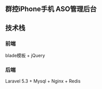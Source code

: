 ## 群控iPhone手机 ASO管理后台


## 技术栈

### 前端

  blade模板 + jQuery
  
### 后端
  
  Laravel 5.3 + Mysql + Nginx + Redis
